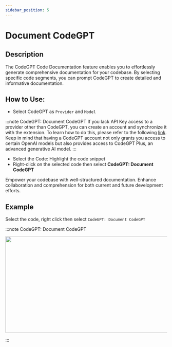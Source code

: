 ```yaml
---
sidebar_position: 5
---
```


# Document CodeGPT

## Description
The CodeGPT Code Documentation feature enables you to effortlessly generate comprehensive documentation for your codebase. By selecting specific code segments, you can prompt CodeGPT to create detailed and informative documentation.

## How to Use:
- Select CodeGPT as `Provider`  and `Model`

:::note CodeGPT: Document CodeGPT
If you lack API Key access to a provider other than CodeGPT, you can create an account and synchronize it with the extension. To learn how to do this, please refer to the following [link](https://intercom.help/codegpt/en/articles/8699317-connect-with-codegpt-new-extension). Keep in mind that having a CodeGPT account not only grants you access to certain OpenAI models but also provides access to CodeGPT Plus, an advanced generative AI model.
:::
- Select the Code: Highlight the code snippet
- Right-click on the selected code then select **CodeGPT: Document CodeGPT**

Empower your codebase with well-structured documentation. Enhance collaboration and comprehension for both current and future development efforts.

## Example
Select the code, right click then select `CodeGPT: Document CodeGPT`

:::note CodeGPT: Document CodeGPT
<p align="center">
  <img width="550" height="300" src="https://github.com/davila7/code-gpt-docs/assets/37567214/47b6a0df-e9e5-4a76-8039-a3ae8af01a26" />
</p>
:::


